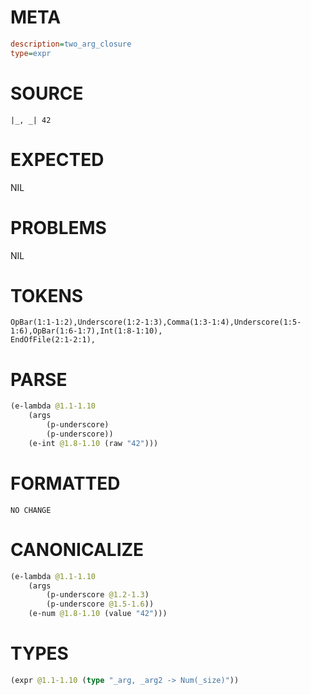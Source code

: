 # META
~~~ini
description=two_arg_closure
type=expr
~~~
# SOURCE
~~~roc
|_, _| 42
~~~
# EXPECTED
NIL
# PROBLEMS
NIL
# TOKENS
~~~zig
OpBar(1:1-1:2),Underscore(1:2-1:3),Comma(1:3-1:4),Underscore(1:5-1:6),OpBar(1:6-1:7),Int(1:8-1:10),
EndOfFile(2:1-2:1),
~~~
# PARSE
~~~clojure
(e-lambda @1.1-1.10
	(args
		(p-underscore)
		(p-underscore))
	(e-int @1.8-1.10 (raw "42")))
~~~
# FORMATTED
~~~roc
NO CHANGE
~~~
# CANONICALIZE
~~~clojure
(e-lambda @1.1-1.10
	(args
		(p-underscore @1.2-1.3)
		(p-underscore @1.5-1.6))
	(e-num @1.8-1.10 (value "42")))
~~~
# TYPES
~~~clojure
(expr @1.1-1.10 (type "_arg, _arg2 -> Num(_size)"))
~~~
